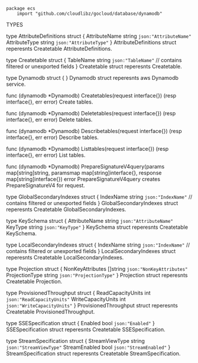 ```
package ecs
    import "github.com/cloudlibz/gocloud/database/dynamodb"
```

TYPES

type AttributeDefinitions struct {
    AttributeName string `json:"AttributeName"`
    AttributeType string `json:"AttributeType"`
}
    AttributeDefinitions struct reperesnts Createtable AttributeDefinitions.

type Createtable struct {
    TableName string `json:"TableName"`
    // contains filtered or unexported fields
}
    Createtable struct reperesnts Createtable.

type Dynamodb struct {
}
    Dynamodb struct reperesnts aws Dynamodb service.

func (dynamodb *Dynamodb) Createtables(request interface{}) (resp interface{}, err error)
    Create tables.

func (dynamodb *Dynamodb) Deletetables(request interface{}) (resp interface{}, err error)
    Delete tables.

func (dynamodb *Dynamodb) Describetables(request interface{}) (resp interface{}, err error)
    Describe tables.

func (dynamodb *Dynamodb) Listtables(request interface{}) (resp interface{}, err error)
    List tables.

func (dynamodb *Dynamodb) PrepareSignatureV4query(params map[string]string, paramsmap map[string]interface{}, response map[string]interface{}) error
    PrepareSignatureV4query creates PrepareSignatureV4 for request.

type GlobalSecondaryIndexes struct {
    IndexName string `json:"IndexName"`
    // contains filtered or unexported fields
}
    GlobalSecondaryIndexes struct reperesnts Createtable
    GlobalSecondaryIndexes.

type KeySchema struct {
    AttributeName string `json:"AttributeName"`
    KeyType       string `json:"KeyType"`
}
    KeySchema struct reperesnts Createtable KeySchema.

type LocalSecondaryIndexes struct {
    IndexName string `json:"IndexName"`
    // contains filtered or unexported fields
}
    LocalSecondaryIndexes struct reperesnts Createtable
    LocalSecondaryIndexes.

type Projection struct {
    NonKeyAttributes []string `json:"NonKeyAttributes"`
    ProjectionType   string   `json:"ProjectionType"`
}
    Projection struct reperesnts Createtable Projection.

type ProvisionedThroughput struct {
    ReadCapacityUnits  int `json:"ReadCapacityUnits"`
    WriteCapacityUnits int `json:"WriteCapacityUnits"`
}
    ProvisionedThroughput struct reperesnts Createtable
    ProvisionedThroughput.

type SSESpecification struct {
    Enabled bool `json:"Enabled"`
}
    SSESpecification struct reperesnts Createtable SSESpecification.

type StreamSpecification struct {
    StreamViewType string `json:"StreamViewType"`
    StreamEnabled  bool   `json:"StreamEnabled"`
}
    StreamSpecification struct reperesnts Createtable StreamSpecification.


